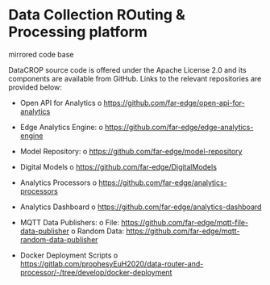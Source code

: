 # Data Collection ROuting &amp; Processing platform 

mirrored code base

DataCROP source code is offered under the Apache License 2.0 and its components are available from GitHub. Links to the relevant repositories are provided below:

- Open API for Analytics
	o https://github.com/far-edge/open-api-for-analytics

- Edge Analytics Engine:
	o https://github.com/far-edge/edge-analytics-engine 

- Model Repository:
	o https://github.com/far-edge/model-repository 

- Digital Models
	o https://github.com/far-edge/DigitalModels

- Analytics Processors
	o https://github.com/far-edge/analytics-processors

- Analytics Dashboard
	o https://github.com/far-edge/analytics-dashboard

- MQTT Data Publishers:
	o File: https://github.com/far-edge/mqtt-file-data-publisher
	o Random Data: https://github.com/far-edge/mqtt-random-data-publisher

- Docker Deployment Scripts
	o https://gitlab.com/prophesyEuH2020/data-router-and-processor/-/tree/develop/docker-deployment
